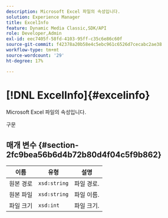 ```yaml
---
description: Microsoft Excel 파일의 속성입니다.
solution: Experience Manager
title: ExcelInfo
feature: Dynamic Media Classic,SDK/API
role: Developer,Admin
exl-id: eec7405f-58fd-4103-95ff-c35c6e86c60f
source-git-commit: f42378a20b58e4c5ebc961c6526d7cecabc2ae38
workflow-type: tm+mt
source-wordcount: '29'
ht-degree: 17%

---
```


# [!DNL ExcelInfo]{#excelinfo}

Microsoft Excel 파일의 속성입니다.

구문

## 매개 변수 {#section-2fc9bea56b6d4b72b80d4f04c5f9b862}

| 이름 | 유형 | 설명 |
|---|---|---|
| 원본 경로 | `xsd:string` | 파일 경로. |
| 원본 파일 | `xsd:string` | 파일 이름. |
| 파일 크기 | `xsd:int` | 파일 크기. |
